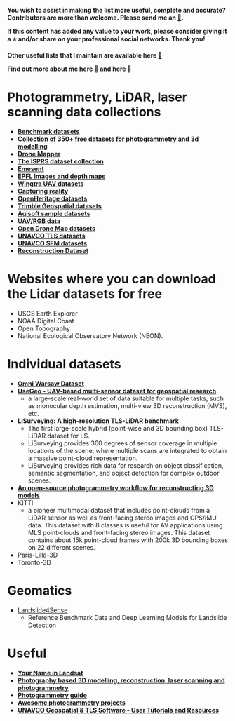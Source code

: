 **You wish to assist in making the list more useful, complete and accurate? Contributors are more than welcome. Please send me an [:e-mail:](mailto:mvarga1989@gmail.com).**

**If this content has added any value to your work, please consider giving it a :star: and/or share on your professional social networks. Thank you!**

**Other useful lists that I maintain are available here [:link:](https://github.com/mvarga1989#community-lists-that-i-maintain)**

**Find out more about me here [:link:](https://mvarga1989.github.io/Matej_Varga/) and here [:link:](https://mvarga1989.github.io/mvarga1989_linktree/)**


# Photogrammetry, LiDAR, laser scanning data collections
- [**Benchmark datasets**](https://benchmedata.org/BeMeDa)
- [**Collection of 350+ free datasets for photogrammetry and 3d modelling**](https://github.com/natowi/photogrammetry_datasets)
- [**Drone Mapper**](https://dronemapper.com/sample_data/)
- [**The ISPRS dataset collection**](https://www.isprs.org/data/)
- [**Emesent**](https://emesent.com/resource-library/datasets/)
- [**EPFL images and depth maps**](https://documents.epfl.ch/groups/c/cv/cvlab-unit/www/data/multiview/denseMVS.html)
- [**Wingtra UAV datasets**](https://wingtra.com/mapping-drone-wingtraone/aerial-map-types/data-sets-and-maps/)
- [**Capturing reality**](https://www.capturingreality.com/free-datasets)
- [**OpenHeritage datasets**](https://openheritage3d.org/data#%7B%7D)
- [**Trimble Geospatial datasets**](https://geospatial.trimble.com/en/datasets)
- [**Agisoft sample datasets**](https://www.agisoft.com/downloads/sample-data/)
- [**UAV/RGB data**](https://zenodo.org/search?q=metadata.creators.person_or_org.name%3A%22Skaloud%2C%20Jan%22&f=resource_type%3Adataset&l=list&p=1&s=10&sort=bestmatch)
- [**Open Drone Map datasets**](https://www.opendronemap.org/odm/datasets/)
- [**UNAVCO TLS datasets**](https://tls.unavco.org/projects/)
- [**UNAVCO SFM datasets**](https://tls.unavco.org/sfm_projects)
- [**Reconstruction Dataset**](https://github.com/rperrot/ReconstructionDataSet)

# Websites where you can download the Lidar datasets for free
- USGS Earth Explorer
- NOAA Digital Coast
- Open Topography
- National Ecological Observatory Network (NEON).
 
# Individual datasets
- [**Omni Warsaw Dataset**](https://github.com/MapsHD/OmniWarsawDataset?tab=readme-ov-file)
- [**UseGeo - UAV-based multi-sensor dataset for geospatial research**](https://github.com/3DOM-FBK/usegeo)
   - a large-scale real-world set of data suitable for multiple tasks, such as monocular depth estimation, multi-view 3D reconstruction (MVS), etc.
- **LiSurveying: A high-resolution TLS-LiDAR benchmark**
   - The first large-scale hybrid (point-wise and 3D bounding box) TLS-LiDAR dataset for LS.
   - LiSurveying provides 360 degrees of sensor coverage in multiple locations of the scene, where multiple scans are integrated to obtain a massive point-cloud representation.
   - LiSurveying provides rich data for research on object classification, semantic segmentation, and object detection for complex outdoor scenes.
- [**An open-source photogrammetry workflow for reconstructing 3D models**](https://osf.io/b39yx/)
-  KITTI
   - a pioneer multimodal dataset that includes point-clouds from a LiDAR sensor as well as front-facing stereo images and GPS/IMU data. This dataset with 8 classes is useful for AV applications using MLS point-clouds and front-facing stereo images. This dataset contains about 15k point-cloud frames with 200k 3D bounding boxes on 22 different scenes.
-  Paris-Lille-3D
-  Toronto-3D
# Geomatics 
- [Landslide4Sense](https://github.com/iarai/Landslide4Sense-2022)
   - Reference Benchmark Data and Deep Learning Models for Landslide Detection
# Useful
- [**Your Name in Landsat**](https://landsat.gsfc.nasa.gov/apps/YourNameInLandsat-main/index.html)
- [**Photography based 3D modelling, reconstruction, laser scanning and photogrammetry**](https://paulbourke.net/reconstruction/)
- [**Photogrammetry guide**](https://github.com/mikeroyal/Photogrammetry-Guide)
- [**Awesome photogrammetry projects**](https://github.com/awesome-photogrammetry/awesome-photogrammetry)
- [**UNAVCO Geospatial & TLS Software - User Tutorials and Resources**](https://kb.unavco.org/article/unavco-geospatial-tls-software-user-tutorials-and-resources-826.html)